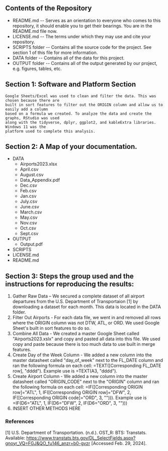 ## Contents of the Repository
  - README.md -- Serves as an orientation to everyone who comes to this repository, it should enable you to get their bearings. You are in the README.md file now.
  - LICENSE.md -- The terms under which they may use and cite your repository.
  - SCRIPTS folder -- Contains all the source code for the project. See section 1 of this file for more information.
  - DATA folder --  Contains all of the data for this project. 
  - OUTPUT folder -- Contains all of the output generated by our  project, e.g. figures, tables, etc.

## Section 1: Software and Platform Section
    Google Sheets/Excel was used to clean and filter the data. This was chosen because there are 
    built in sort features to filter out the ORIGIN column and allow us to easily add a column 
    based on a formula we created. To analyze the data and create the graphs, RStudio was used 
    along with the tidyverse, dplyr, ggplot2, and kableExtra libraries. Windows 11 was the 
    platform used to complete this analysis. 

## Section 2: A Map of your documentation. 

- DATA
  - Airports2023.xlsx
  - April.csv
  - August.csv
  - Data_Appendix.pdf
  - Dec.csv
  - Feb.csv
  - Jan.csv
  - July.csv
  - June.csv
  - March.csv
  - May.csv 
  - Nov.csv 
  - Oct.csv 
  - Sept.csv 
- OUTPUT
  - Output.pdf 
- SCRIPTS
- LICENSE.md
- README.md


## Section 3: Steps the group used and the instructions for reproducing the results: 
1. Gather Raw Data – We secured a complete dataset of all airport departures from the U.S. Department of Transportaion [1] by downloading a dataset for each month. This data is located in the DATA folder. 
2. Filter Out Airports - For each data file, we went in and removed all rows where the ORIGIN column was not DTW, ATL, or ORD. We used Google Sheet's built in sort features to do so. 
3. Combine All Data - We created a master  Google Sheet called "Airports2023.xslx" and copy and pasted all data into this file. We used copy and paste because there is too much data to use built in merge features.
4. Create Day of the Week Column - We added a new column into the master datasheet called "day_of_week" next to the FL_DATE column and ran the following formula on each cell: =TEXT([Corresponding FL_DATE row], "dddd"). Example use is =TEXT(A3, "dddd").
5. Create Airport Column - We added a new column into the master datasheet called "ORIGIN_CODE" next to the "ORIGIN" column and ran the following formula on each cell: =IF([Corresponding ORIGIN row]="ATL", 1, IF([Corresponding ORIGIN row]="DFW", 2, IF([Corresponding ORIGIN code]="ORD", 3, ""))). Example use is =IF(D6="ATL", 1, IF(D6="DFW", 2, IF(D6="ORD", 3, "")))
6. INSERT OTHER METHODS HERE

### References
[1]	U.S. Department of Transportation. (n.d.). OST_R: BTS: Transtats. Available: https://www.transtats.bts.gov/DL_SelectFields.aspx?gnoyr_VQ=FGJ&QO_fu146_anzr=b0-gvzr [Accessed Feb. 29, 2024]. 





